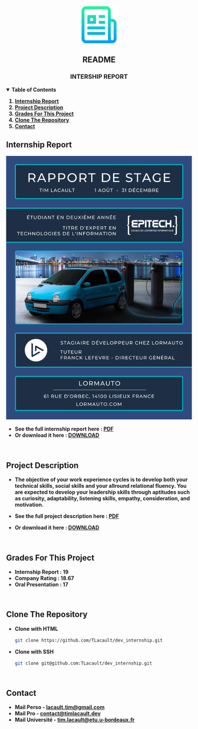 <!-- PROJECT LOGO -->
<br />
<p align="center">
  <a href="https://github.com/TLacault">
    <img src="img/logo.png" width="100" height="100">
  </a>

  <h2 align="center">README</h2>
  <h3 align="center">INTERSHIP REPORT</h3>

</p>


<!-- TABLE OF CONTENTS -->
<details open="open">
  <summary><strong>Table of Contents</strong></summary>
    <strong>
      <ol>
        <li><a href="#internship-report">Internship Report</a></li>
        <li><a href="#project-description">Project Description</a></li>
        <li><a href="#grades-for-this-project">Grades For This Project</a></li>
        <li><a href="#clone-the-repository">Clone The Repository</a></li>
        <li><a href="#contact">Contact</a></li>
      </ol>
  </strong>
</details>


<!-- Internship Report -->
## Internship Report
<p align="center">
    <a href="https://github.com/TLacault">
        <img src="img/internship.png">
    </a>
</p>

* <strong>See the full internship report here : [PDF](https://github.com/TLacault/internship/blob/main/internship_report.pdf)</strong>
* <strong>Or download it here : [DOWNLOAD](https://github.com/TLacault/internship/raw/main/internship_report.pdf)</strong>

<br />

<!-- Project Description -->
## Project Description

* <strong>The objective of your work experience cycles is to develop both your technical skills, social skills and your
allround relational fluency.
You are expected to develop your leadership skills through aptitudes such as curiosity, adaptability, listening skills, empathy, consideration, and motivation.</strong>

* <strong>See the full project description here : [PDF](https://github.com/TLacault/internship/blob/main/project_description.pdf)</strong>
* <strong>Or download it here : [DOWNLOAD](https://github.com/TLacault/internship/raw/main/project_description.pdf)</strong>

<br />

<!-- Grades For This Project -->
## Grades For This Project

* <strong>Internship Report : 19</strong>
* <strong>Company Rating : 18.67</strong>
* <strong>Oral Presentation : 17</strong>

<br />

<!-- Clone The Repository -->
## Clone The Repository

* <strong>Clone with HTML</strong>
   ```sh
   git clone https://github.com/TLacault/dev_internship.git
   ```

* <strong>Clone with SSH</strong>
   ```sh
   git clone git@github.com:TLacault/dev_internship.git
   ```

<br />

<!-- Contact -->
## Contact

* <strong>Mail Perso - lacault.tim@gmail.com</strong>
* <strong>Mail Pro - contact@timlacault.dev</strong>
* <strong>Mail Université - tim.lacault@etu.u-bordeaux.fr</strong>
